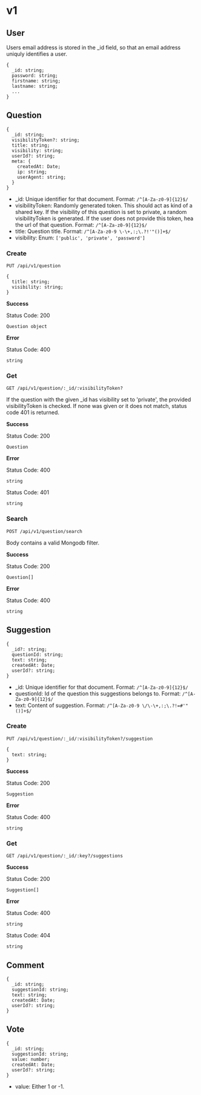 # v1

## User

Users email address is stored in the _id field, so that an email address uniquly identifies a user.

    {
      _id: string;
      password: string;
      firstname: string;
      lastname: string;
      ...
    }


## Question

    {
      _id: string;
      visibilityToken?: string;
      title: string;
      visibility: string;
      userId?: string;
      meta: {
        createdAt: Date;
        ip: string;
        userAgent: string;
      }
    }

* _id: Unique identifier for that document. Format: `/^[A-Za-z0-9]{12}$/`
* visibilityToken: Randomly generated token. This should act as kind of a
  shared key. If the visibility of this question is set to private, a random
  visibilityToken is generated. If the user does not provide this token, hea the
  url of that question. Format: `/^[A-Za-z0-9]{12}$/`
* title: Question title. Format: `/^[A-Za-z0-9 \-\+,:;\.?!'"()]+$/`
* visibility: Enum: `['public', 'private', 'password']`


### Create
`PUT /api/v1/question`

    {
      title: string;
      visibility: string;
    }

**Success**

Status Code: 200

    Question object

**Error**

Status Code: 400

    string


### Get
`GET /api/v1/question/:_id/:visibilityToken?`

If the question with the given _id has visibility set to 'private', the
provided visibilityToken is checked. If none was given or it does not match,
status code 401 is returned.

**Success**

Status Code: 200

    Question

**Error**

Status Code: 400

    string

Status Code: 401

    string


### Search
`POST /api/v1/question/search`

Body contains a valid Mongodb filter.

**Success**

Status Code: 200

    Question[]

**Error**

Status Code: 400

    string


## Suggestion

    {
      _id?: string;
      questionId: string;
      text: string;
      createdAt: Date;
      userId?: string;
    }

* _id: Unique identifier for that document. Format: `/^[A-Za-z0-9]{12}$/`
* questionId: Id of the question this suggestions belongs to.
  Format: `/^[A-Za-z0-9]{12}$/`
* text: Content of suggestion. Format: `/^[A-Za-z0-9 \/\-\+,:;\.?!=#'"()]+$/`


### Create
`PUT /api/v1/question/:_id/:visibilityToken?/suggestion`

    {
      text: string;
    }

**Success**

Status Code: 200

    Suggestion

**Error**

Status Code: 400

    string


### Get
`GET /api/v1/question/:_id/:key?/suggestions`

**Success**

Status Code: 200

    Suggestion[]

**Error**

Status Code: 400

    string

Status Code: 404

    string


## Comment

    {
      _id: string;
      suggestionId: string;
      text: string;
      createdAt: Date;
      userId?: string;
    }


## Vote

    {
      _id: string;
      suggestionId: string;
      value: number;
      createdAt: Date;
      userId?: string;
    }

* value: Either 1 or -1.
